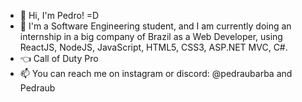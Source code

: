 - 👋 Hi, I'm Pedro! =D
- 🌱 I'm a Software Engineering student, and I am currently doing an internship in a big company of Brazil as a Web Developer, using ReactJS, NodeJS, JavaScript, HTML5, CSS3, ASP.NET MVC, C#.
- :point_left: Call of Duty Pro
- 📫 You can reach me on instagram or discord: @pedraubarba and Pedraub

<!---
PedroBarbosaSw/PedroBarbosaSw is a ✨ special ✨ repository because its `README.md` (this file) appears on your GitHub profile.
You can click the Preview link to take a look at your changes.
--->
